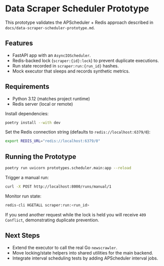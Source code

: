 # Data Scraper Scheduler Prototype

This prototype validates the APScheduler + Redis approach described in `docs/data-scraper-scheduler-prototype.md`.

## Features
- FastAPI app with an `AsyncIOScheduler`.
- Redis-backed lock (`scraper:{id}:lock`) to prevent duplicate executions.
- Run state recorded in `scraper:run:{run_id}` hashes.
- Mock executor that sleeps and records synthetic metrics.

## Requirements
- Python 3.12 (matches project runtime)
- Redis server (local or remote)

Install dependencies:

```bash
poetry install --with dev
```

Set the Redis connection string (defaults to `redis://localhost:6379/0`):

```bash
export REDIS_URL="redis://localhost:6379/0"
```

## Running the Prototype

```bash
poetry run uvicorn prototypes.scheduler.main:app --reload
```

Trigger a manual run:

```bash
curl -X POST http://localhost:8000/runs/manual/1
```

Monitor run state:

```bash
redis-cli HGETALL scraper:run:<run_id>
```

If you send another request while the lock is held you will receive `409 Conflict`, demonstrating duplicate prevention.

## Next Steps
- Extend the executor to call the real Go `newscrawler`.
- Move locking/state helpers into shared utilities for the main backend.
- Integrate interval scheduling tests by adding APScheduler interval jobs.
